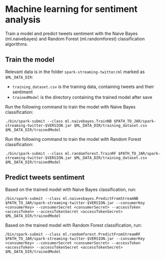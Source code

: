 # Machine learning for sentiment analysis

Train a model and predict tweets sentiment with the Naive Bayes (ml.naivebayes) and Random Forest (ml.randomforest) classification algorithms.

## Train the model

Relevant data is in the folder `spark-streaming-twitter/ml` marked as `$ML_DATA_DIR`:

- `training_dataset.csv` is the training data, containing tweets and their sentiment
- `trainedModel` is the directory containing the trained model after save

Run the following command to train the model with Naive Bayes classification:

    ./bin/spark-submit --class ml.naivebayes.TrainNB $PATH_TO_JAR/spark-streaming-twitter-$VERSION.jar $ML_DATA_DIR/training_dataset.csv $ML_DATA_DIR/trainedModel
    
Run the following command to train the model with Random Forest classification:

    ./bin/spark-submit --class ml.randomforest.TrainRF $PATH_TO_JAR/spark-streaming-twitter-$VERSION.jar $ML_DATA_DIR/training_dataset.csv $ML_DATA_DIR/trainedModel
    
## Predict tweets sentiment

Based on the trained model with Naive Bayes classification, run: 

    /bin/spark-submit --class ml.naivesbayes.PredictFromStreamNB $PATH_TO_JAR/spark-streaming-twitter-$VERSION.jar --consumerKey <consumerKey> --consumerSecret <consumerSecret> --accessToken <accessToken> --accessTokenSecret <accessTokenSecret> $ML_DATA_DIR/trainedModel
    
Based on the trained model with Random Forest classification, run: 
    
    /bin/spark-submit --class ml.randomforest.PredictFromStreamRF $PATH_TO_JAR/spark-streaming-twitter-$VERSION.jar --consumerKey <consumerKey> --consumerSecret <consumerSecret> --accessToken <accessToken> --accessTokenSecret <accessTokenSecret> $ML_DATA_DIR/trainedModel